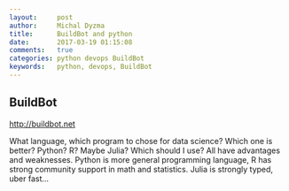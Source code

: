 ```yaml
---
layout:     post
author:     Michal Dyzma
title:      BuildBot and python
date:       2017-03-19 01:15:08
comments:   true
categories: python devops BuildBot
keywords:   python, devops, BuildBot
---
```


## BuildBot
http://buildbot.net


What language, which program to chose for data science? Which one is better? Python? R? Maybe Julia? Which should I use? All have advantages and weaknesses. Python is more general programming language, R has strong community support in math and statistics. Julia is strongly typed, uber fast...
